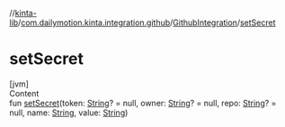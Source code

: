 //[kinta-lib](../../../index.md)/[com.dailymotion.kinta.integration.github](../index.md)/[GithubIntegration](index.md)/[setSecret](set-secret.md)



# setSecret  
[jvm]  
Content  
fun [setSecret](set-secret.md)(token: [String](https://kotlinlang.org/api/latest/jvm/stdlib/kotlin/-string/index.html)? = null, owner: [String](https://kotlinlang.org/api/latest/jvm/stdlib/kotlin/-string/index.html)? = null, repo: [String](https://kotlinlang.org/api/latest/jvm/stdlib/kotlin/-string/index.html)? = null, name: [String](https://kotlinlang.org/api/latest/jvm/stdlib/kotlin/-string/index.html), value: [String](https://kotlinlang.org/api/latest/jvm/stdlib/kotlin/-string/index.html))  




